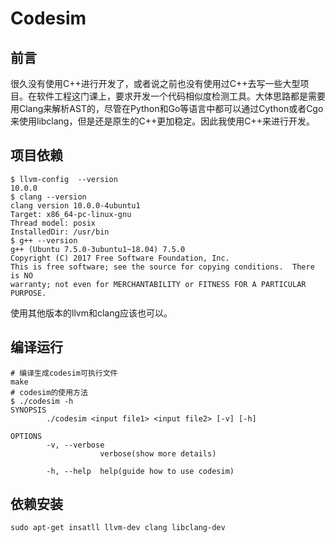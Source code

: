 # Codesim

## 前言
很久没有使用C++进行开发了，或者说之前也没有使用过C++去写一些大型项目。在软件工程这门课上，要求开发一个代码相似度检测工具。大体思路都是需要用Clang来解析AST的，尽管在Python和Go等语言中都可以通过Cython或者Cgo来使用libclang，但是还是原生的C++更加稳定。因此我使用C++来进行开发。

## 项目依赖
``` shell
$ llvm-config  --version
10.0.0
$ clang --version
clang version 10.0.0-4ubuntu1 
Target: x86_64-pc-linux-gnu
Thread model: posix
InstalledDir: /usr/bin
$ g++ --version
g++ (Ubuntu 7.5.0-3ubuntu1~18.04) 7.5.0
Copyright (C) 2017 Free Software Foundation, Inc.
This is free software; see the source for copying conditions.  There is NO
warranty; not even for MERCHANTABILITY or FITNESS FOR A PARTICULAR PURPOSE.
```
使用其他版本的llvm和clang应该也可以。

## 编译运行
``` shell
# 编译生成codesim可执行文件
make
# codesim的使用方法
$ ./codesim -h
SYNOPSIS
        ./codesim <input file1> <input file2> [-v] [-h]

OPTIONS
        -v, --verbose
                    verbose(show more details)

        -h, --help  help(guide how to use codesim)
```

## 依赖安装
``` shell
sudo apt-get insatll llvm-dev clang libclang-dev
```

